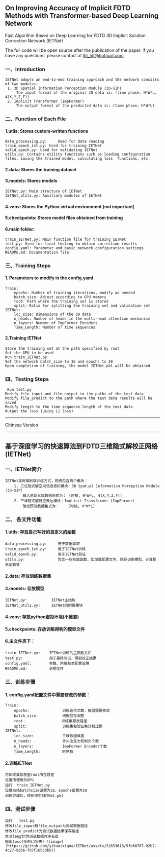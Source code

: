 ## On Improving Accuracy of Implicit FDTD Methods with Transformer-based Deep Learning Network
Fast Algorithm Based on Deep Learning for FDTD 3D Implicit Solution Correction Network (IETNet)

The full code will be open source after the publication of the paper. If you have any questions, please contact at lhl_hit@hotmail.com

### 一、Introduction
    IETNet adopts an end-to-end training approach and the network consists of two modules:
     1. 3D Spatial Information Perception Module (3D-SIP) 
         The input format of the original 3D data is: (time phase, H*W*L, 4(X,Y,Z,F))
     2. Implicit Transformer (ImpFormer)
         The output format of the predicted data is: (time phase, H*W*L)
 ### 二、Function of Each File 
 #### 1.utils:  Stores custom-written functions 
    data_processing.py:     Used for data reading
    train_epoch_iet.py: Used for training IETNet
    valid_epoch.py: Used for validating IETNet
    utils.py: Contains utility functions such as loading configuration files, saving the trained model, calculating loss  functions, etc.
#### 2.data:   Stores the training dataset
#### 3.models: Stores models
    IETNet.py: Main structure of IETNet
    IETNet_utils.py: Auxiliary modules of IETNet
 
#### 4.venv:        Stores the Python virtual environment (not important)
#### 5.checkpoints:  Stores model files obtained from training
#### 6.main folder:
    train_IETNet.py: Main function file for training IETNet
    test.py: Used for final testing to obtain correction results
    config.yaml: Parameter and basic network configuration settings
    README.md: Documentation file
### 三、Training Steps
#### 1. Parameters to modify in the config.yaml 
    Train:
        epochs: Number of training iterations, modify as needed
        batch_size: Adjust according to GPU memory
        root: Path where the training set is stored
        split: Ratio for splitting the training set and validation set
    IETNet:
        loc_size: Dimensions of the 3D data
        n_heads: Number of heads in the multi-head attention mechanism
        n_layers: Number of ImpFormer Encoders
        Time_Length: Number of time sequences
#### 2.Training IETNet
    Store the training set at the path specified by root
    Set the GPU to be used
    Run train_IETNet.py
    Set the network batch_size to 16 and epochs to 50
    Upon completion of training, the model IETNet.pkl will be obtained

### 四、Testing Steps
     Run test.py
    Modify file_input and file_output to the paths of the test data
    Modify file_predict to the path where the test data results will be saved
    Modify length to the time sequence length of the test data
    Output the loss (using L1 loss)



***********************************************************************************************
  Chinese Version
***********************************************************************************************
## 基于深度学习的快速算法到FDTD三维隐式解校正网络(IETNet)
### 一、IETNet简介
    IETNet采用端到端训练方式，网络包含两个模块：
        1. 三位隐式解空间信息感知模块：3D Spatial Information Perception Module (3D-SIP)
            输入原始三维数据格式为： (时相, H*W*L, 4(X,Y,Z,F))
        2. 三维隐式解特征表达模块：Implicit Transformer (ImpFormer)
            输出预测数据格式为：    (时相, H*W*L)
### 二、 各文件功能
#### 1.utils:   存放自己写好的自定义的函数
    data_processing.py:     用于数据读取
    train_epoch_iet.py:     用于IETNet训练
    valid_epoch.py:         用于IETNet验证
    utils.py:               包含一些功能函数，如加载配置文件、保存训练模型、计算损失函数等
#### 2.data:   存放训练数据集
#### 3.models: 存放模型
    IETNet.py:           IETNet主结构
    IETNet_utils.py:     IETNet的附属模块
 
#### 4.venv:         存放python虚拟环境(不重要)
#### 5.checkpoints:  存放训练得到的模型文件
#### 6.主文件夹下：
    train_IETNet.py:    IETNet训练的主函数文件
    test.py:            用于最终测试，得到校正结果
    config.yaml:        参数、网络基本配置设置
    README.md:          说明文件

### 三、训练步骤
#### 1. config.yaml配置文件中需要修改的参数：
    Train:
        epochs:               训练迭代次数，根据需要修改 
        batch_size:           根据显存调整 
        root：                训练集存放路径
        split:                训练集和验证集分割比例
    IETNet:
        loc_size:             三维数据维度  
        n_heads:              多头注意力机制头个数
        n_layers:             ImpFormer Encoder个数
        Time_Length:          时序数

#### 2.训练IETNet
    将训练集存放至root所在路径
    设置所使用的GPU
    运行  train_IETNet.py
    设置网络batchsize设置为16，epochs设置为50
    训练完成后，得到模型IETNet.pkl

### 四、测试步骤
    运行   test.py
    修改file_input和file_output为测试数据路径
    修改file_predict为测试数据结果保存路径
    修改length为测试数据时序长度
    输出loss(采用L1损失）![image](https://github.com/yikuaixigua/IETNet/assets/52653618/9fb68767-02b7-4c27-9d56-fd7f16bc3bb7)

